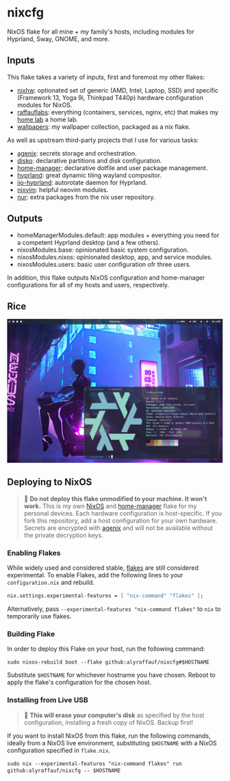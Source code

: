 # nixcfg
NixOS flake for all mine + my family's hosts, including modules for Hyprland, Sway, GNOME, and more. 

## Inputs
This flake takes a variety of inputs, first and foremost my other flakes:
- [nixhw](https://github.com/alyraffauf/nixhw): optionated set of generic (AMD, Intel, Laptop, SSD) and specific (Framework 13, Yoga 9i, Thinkpad T440p) hardware configuration modules for NixOS.
- [raffauflabs](https://github.com/alyraffauf/raffauflabs): everything (containers, services, nginx, etc) that makes my [home lab](https://raffauflabs.com) a home lab.
- [wallpapers](https://github.com/alyraffauf/wallpapers): my wallpaper collection, packaged as a nix flake.

As well as upstream third-party projects that I use for various tasks:
- [agenix](https://github.com/ryantm/agenix): secrets storage and orchestration.
- [disko](https://github.com/nix-community/disko): declarative partitions and disk configuration.
- [home-manager](https://github.com/nix-community/home-manager): declarative dotfile and user package management.
- [hyprland](https://github.com/hyprwm/Hyprland): great dynamic tiling wayland compositor.
- [iio-hyprland](https://github.com/JeanSchoeller/iio-hyprland): autorotate daemon for Hyprland.
- [nixvim](https://github.com/nix-community/nixvim): helpful neovim modules.
- [nur](https://github.com/nix-community/NUR): extra packages from the nix user repository.

## Outputs

- homeManagerModules.default: app modules + everything you need for a competent Hyprland desktop (and a few others).
- nixosModules.base: opinionated basic system configuration.
- nixosModules.nixos: opinionated desktop, app, and service modules.
- nixosModules.users: basic user configuration ofr three users.

In addition, this flake outputs NixOS configuration and home-manager configurations for all of my hosts and users, respectively. 

## Rice
![](./_img/hyprland.png)

## Deploying to NixOS
> :red_circle: **Do not deploy this flake unmodified to your machine. It won't work.**
> This is my own [NixOS](https://nixos.org/) and [home-manager](https://github.com/nix-community/home-manager) flake for my personal devices.
> Each hardware configuration is host-specific. If you fork this repository, add a host configuration for your own hardware.
> Secrets are encrypted with [agenix](https://github.com/ryantm/agenix) and will not be available without the private decryption keys.

### Enabling Flakes
While widely used and considered stable, [flakes](https://nixos.wiki/wiki/Flakes) are still considered experimental. To enable Flakes, add the following lines to your `configuration.nix` and rebuild.
```nix
nix.settings.experimental-features = [ "nix-command" "flakes" ];
```

Alternatively, pass `--experimental-features "nix-command flakes"` to `nix` to temporarily use flakes.

### Building Flake
In order to deploy this Flake on your host, run the following command:
```console
sudo nixos-rebuild boot --flake github:alyraffauf/nixcfg#$HOSTNAME
```
Substitute `$HOSTNAME` for whichever hostname you have chosen. Reboot to apply the flake's configuration for the chosen host.

### Installing from Live USB
> :red_circle: **This will erase your computer's disk** as specified by the host configuration, installing a fresh copy of NixOS. Backup first!

If you want to install NixOS from this flake, run the following commands, ideally from a NixOS live environment, substituting `$HOSTNAME` with a NixOS configuration specified in `flake.nix`.
```console
sudo nix --experimental-features "nix-command flakes" run github:alyraffauf/nixcfg -- $HOSTNAME
```